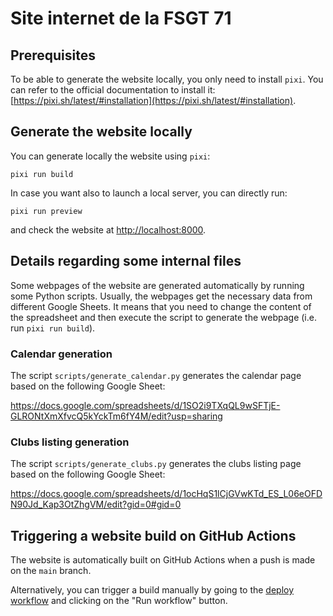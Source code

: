 # Site internet de la FSGT 71

## Prerequisites

To be able to generate the website locally, you only need to install `pixi`.
You can refer to the official documentation to install it:
[https://pixi.sh/latest/#installation](https://pixi.sh/latest/#installation).

## Generate the website locally

You can generate locally the website using `pixi`:

```shell
pixi run build
```

In case you want also to launch a local server, you can directly run:

```sell
pixi run preview
```

and check the website at [http://localhost:8000](http://localhost:8000).

## Details regarding some internal files

Some webpages of the website are generated automatically by running some Python scripts.
Usually, the webpages get the necessary data from different Google Sheets. It means
that you need to change the content of the spreadsheet and then execute the script
to generate the webpage (i.e. run `pixi run build`).

### Calendar generation

The script `scripts/generate_calendar.py` generates the calendar page based on the
following Google Sheet:

https://docs.google.com/spreadsheets/d/1SO2i9TXqQL9wSFTjE-GLRONtXmXfvcQ5kYckTm6fY4M/edit?usp=sharing

### Clubs listing generation

The script `scripts/generate_clubs.py` generates the clubs listing page based on the
following Google Sheet:

https://docs.google.com/spreadsheets/d/1ocHqS1lCjGVwKTd_ES_L06eOFDN90Jd_Kap3OtZhgVM/edit?gid=0#gid=0

## Triggering a website build on GitHub Actions

The website is automatically built on GitHub Actions when a push is made on the `main`
branch.

Alternatively, you can trigger a build manually by going to the
[deploy workflow](https://github.com/glemaitre/fsgt71velo.github.io/actions/workflows/deploy.yml)
and clicking on the "Run workflow" button.
